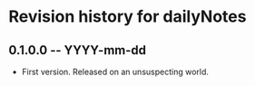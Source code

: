 # Revision history for dailyNotes

## 0.1.0.0 -- YYYY-mm-dd

* First version. Released on an unsuspecting world.
